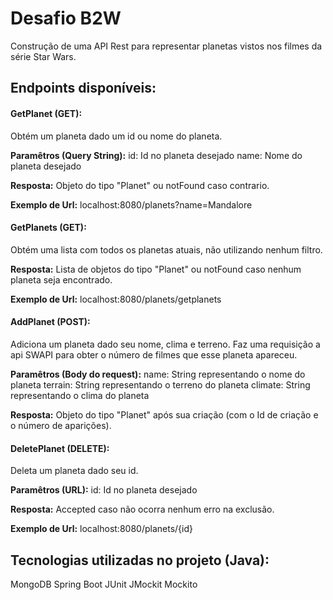 # Desafio B2W
Construção de uma API Rest para representar planetas vistos nos filmes da série Star Wars.

## Endpoints disponíveis:
#### GetPlanet (GET):
Obtém um planeta dado um id ou nome do planeta.

**Paramêtros (Query String):** 
id: Id no planeta desejado
name: Nome do planeta desejado

**Resposta:** 
Objeto do tipo "Planet" ou notFound caso contrario.

**Exemplo de Url:**
localhost:8080/planets?name=Mandalore

#### GetPlanets (GET):
Obtém uma lista com todos os planetas atuais, não utilizando nenhum filtro.

**Resposta:** 
Lista de objetos do tipo "Planet" ou notFound caso nenhum planeta seja encontrado.

**Exemplo de Url:**
localhost:8080/planets/getplanets

#### AddPlanet (POST):
Adiciona um planeta dado seu nome, clima e terreno. 
Faz uma requisição a api SWAPI para obter o número de filmes que esse planeta apareceu.

**Paramêtros (Body do request):** 
name: String representando o nome do planeta
terrain: String representando o terreno do planeta
climate: String representando o clima do planeta

**Resposta:** 
Objeto do tipo "Planet" após sua criação (com o Id de criação e o número de aparições).

#### DeletePlanet (DELETE):
Deleta um planeta dado seu id.

**Paramêtros (URL):** 
id: Id no planeta desejado

**Resposta:** 
Accepted caso não ocorra nenhum erro na exclusão.

**Exemplo de Url:**
localhost:8080/planets/{id}

## Tecnologias utilizadas no projeto (Java):
MongoDB
Spring Boot
JUnit
JMockit
Mockito
